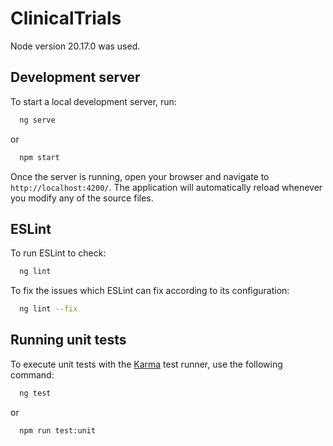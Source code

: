 # ClinicalTrials

Node version 20.17.0 was used.

## Development server

To start a local development server, run:

```bash
  ng serve
```

or


```bash
  npm start
```

Once the server is running, open your browser and navigate to `http://localhost:4200/`. The application will automatically reload whenever you modify any of the source files.

## ESLint

To run ESLint to check:

```bash
  ng lint
```

To fix the issues which ESLint can fix according to its configuration:

```bash
  ng lint --fix
```

## Running unit tests

To execute unit tests with the [Karma](https://karma-runner.github.io) test runner, use the following command:

```bash
  ng test
```

or

```bash
  npm run test:unit
```
